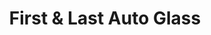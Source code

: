 ---
title: "First & Last Auto Glass"
url: /searcy/first-und-last-auto-glass/
shop: Autowerkstatt
---